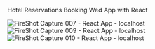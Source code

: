 Hotel Reservations Booking Wed App with React


![FireShot Capture 007 - React App - localhost](https://user-images.githubusercontent.com/51807673/165963549-f8acee40-b050-487b-afaf-a22ca8eb8f44.png)
![FireShot Capture 009 - React App - localhost](https://user-images.githubusercontent.com/51807673/165963616-0195a70a-6914-4fe3-a6a2-8f4a7b1d9ca6.png)
![FireShot Capture 010 - React App - localhost](https://user-images.githubusercontent.com/51807673/165963663-0a98dcbe-cf77-4f0d-870b-494da53eef73.png)
